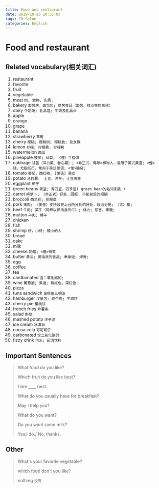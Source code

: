 ```yaml
---
title: Food and restaurant
date: 2018-10-15 20:55:03
tags: IB-Salon
categories: English
---
```


# Food and restaurant

## Related vocabulary(相关词汇)

1. restaurant
2. favorite
3. fruit
4. vegetable
5. meat `肉; 食物; 实质;`
6. bakery `面包房，面包店; 烘烤食品（面包、糕点等的总称）`
7. dairy `牛奶场; 乳品店; 牛奶及乳品业`
8. apple
9. orange
10. grape
11. banana
12. strawberry `草莓`
13. cherry `樱桃; 樱桃树; 樱桃色; 处女膜`
14. lemon `柠檬; 柠檬黄; 柠檬树`
15. watermelon `西瓜`
16. pineapple `菠萝; 凤梨; 〈俚〉手榴弹`
17. cabbage `甘蓝（洋白菜、卷心菜）; <非正式、侮辱>植物人，常用于英式英语; <俚>钱，尤指纸币，常用于美式俚语; <俚>脑袋;`
18. tomato `番茄，西红柿; [俚语] 美女`
19. potato `马铃薯， 土豆，洋芋; 土豆块茎`
20. eggplant `茄子`
21. green beans `青豆; 青刀豆，四季豆( green bean的名词复数 )`
22. carrot `胡萝卜; 〈非正式〉好处，回报; 不能兑现的报酬`
23. broccoli `西兰花; 花椰菜`
24. pork `猪肉; 〈美俚〉支持政党上台所分到的好处，政治分肥; 〈古〉猪;`
25. beef `牛肉; 菜牛（饲养以供肉食的牛）; 体力; 怨言，牢骚;`
26. mutton `羊肉; 绵羊`
27. chicken
28. fish
29. shrimp `虾，小虾; 矮小的人`
30. bread
31. cake
32. milk
33. cheese `奶酪; <俚>微笑`
34. butter `黄油; 黄油状的食品; 奉承话; 焊膏;`
35. egg
36. coffee
37. tea
38. cardbonated `含二氧化碳的;`
39. wine `葡萄酒; 果酒; 紫红色，深红色`
40. pizza
41. tuna sandwich `金枪鱼三明治`
42. hamburger `汉堡包; 碎牛肉; 牛肉饼`
43. cherry pie `樱桃饼`
44. french fries `炸薯条`
45. salad `色拉`
46. mashed potato `洋芋泥`
47. ice cream `冰淇淋` 
48. cocoa cola `可可可乐`
49. carbonated `含二氧化碳的`
50. fizzy drink `汽水; 起泡饮料`
 


## Important Sentences

> What food do you like?
> 
> Which fruit do you like best?
> 
> I like  ____ best.
> 
> What do you usually have for breakfast?
> 
> May I help you?
> 
> What do you want?
> 
> Do you want some milk?
> 
> Yes,I do./ No, thanks.

## Other

> What's your favorite vegetable?
> 
> which food don't you like?
> 
> nothing `没有`











